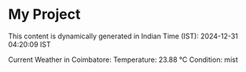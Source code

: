 # My Project

This content is dynamically generated in Indian Time (IST): 2024-12-31 04:20:09 IST


Current Weather in Coimbatore:
Temperature: 23.88 °C
Condition: mist
